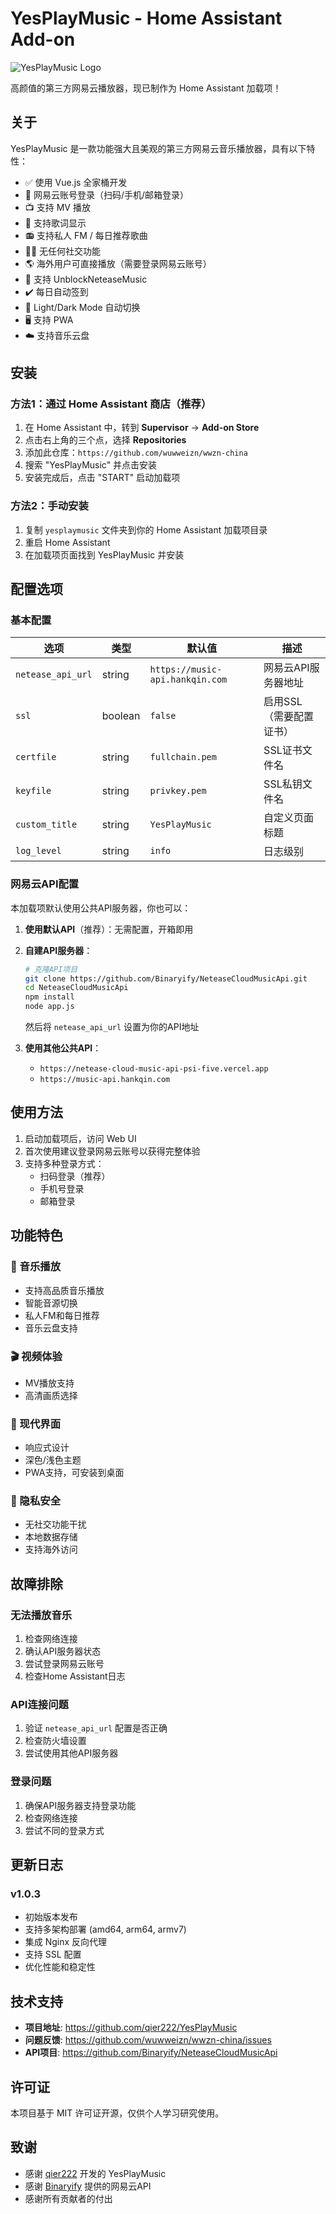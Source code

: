 # YesPlayMusic - Home Assistant Add-on

![YesPlayMusic Logo](https://repository-images.githubusercontent.com/330851515/ddc39f00-5fb5-11eb-8c4b-0bfa28ca5419)

高颜值的第三方网易云播放器，现已制作为 Home Assistant 加载项！

## 关于

YesPlayMusic 是一款功能强大且美观的第三方网易云音乐播放器，具有以下特性：

- ✅ 使用 Vue.js 全家桶开发
- 🔴 网易云账号登录（扫码/手机/邮箱登录）
- 📺 支持 MV 播放
- 📃 支持歌词显示
- 📻 支持私人 FM / 每日推荐歌曲
- 🚫🤝 无任何社交功能
- 🌎️ 海外用户可直接播放（需要登录网易云账号）
- 🔐 支持 UnblockNeteaseMusic
- ✔️ 每日自动签到
- 🌚 Light/Dark Mode 自动切换
- 🖥️ 支持 PWA
- ☁️ 支持音乐云盘

## 安装

### 方法1：通过 Home Assistant 商店（推荐）

1. 在 Home Assistant 中，转到 **Supervisor** → **Add-on Store**
2. 点击右上角的三个点，选择 **Repositories**
3. 添加此仓库：`https://github.com/wuwweizn/wwzn-china`
4. 搜索 "YesPlayMusic" 并点击安装
5. 安装完成后，点击 "START" 启动加载项

### 方法2：手动安装

1. 复制 `yesplaymusic` 文件夹到你的 Home Assistant 加载项目录
2. 重启 Home Assistant
3. 在加载项页面找到 YesPlayMusic 并安装

## 配置选项

### 基本配置

| 选项 | 类型 | 默认值 | 描述 |
|------|------|--------|------|
| `netease_api_url` | string | `https://music-api.hankqin.com` | 网易云API服务器地址 |
| `ssl` | boolean | `false` | 启用SSL（需要配置证书） |
| `certfile` | string | `fullchain.pem` | SSL证书文件名 |
| `keyfile` | string | `privkey.pem` | SSL私钥文件名 |
| `custom_title` | string | `YesPlayMusic` | 自定义页面标题 |
| `log_level` | string | `info` | 日志级别 |

### 网易云API配置

本加载项默认使用公共API服务器，你也可以：

1. **使用默认API**（推荐）：无需配置，开箱即用
2. **自建API服务器**：
   ```bash
   # 克隆API项目
   git clone https://github.com/Binaryify/NeteaseCloudMusicApi.git
   cd NeteaseCloudMusicApi
   npm install
   node app.js
   ```
   然后将 `netease_api_url` 设置为你的API地址

3. **使用其他公共API**：
   - `https://netease-cloud-music-api-psi-five.vercel.app`
   - `https://music-api.hankqin.com`

## 使用方法

1. 启动加载项后，访问 Web UI
2. 首次使用建议登录网易云账号以获得完整体验
3. 支持多种登录方式：
   - 扫码登录（推荐）
   - 手机号登录
   - 邮箱登录

## 功能特色

### 🎵 音乐播放
- 支持高品质音乐播放
- 智能音源切换
- 私人FM和每日推荐
- 音乐云盘支持

### 🎬 视频体验
- MV播放支持
- 高清画质选择

### 📱 现代界面
- 响应式设计
- 深色/浅色主题
- PWA支持，可安装到桌面

### 🔐 隐私安全
- 无社交功能干扰
- 本地数据存储
- 支持海外访问

## 故障排除

### 无法播放音乐
1. 检查网络连接
2. 确认API服务器状态
3. 尝试登录网易云账号
4. 检查Home Assistant日志

### API连接问题
1. 验证 `netease_api_url` 配置是否正确
2. 检查防火墙设置
3. 尝试使用其他API服务器

### 登录问题
1. 确保API服务器支持登录功能
2. 检查网络连接
3. 尝试不同的登录方式

## 更新日志

### v1.0.3
- 初始版本发布
- 支持多架构部署 (amd64, arm64, armv7)
- 集成 Nginx 反向代理
- 支持 SSL 配置
- 优化性能和稳定性

## 技术支持

- **项目地址**: https://github.com/qier222/YesPlayMusic
- **问题反馈**: https://github.com/wuwweizn/wwzn-china/issues
- **API项目**: https://github.com/Binaryify/NeteaseCloudMusicApi

## 许可证

本项目基于 MIT 许可证开源，仅供个人学习研究使用。

## 致谢

- 感谢 [qier222](https://github.com/qier222) 开发的 YesPlayMusic
- 感谢 [Binaryify](https://github.com/Binaryify) 提供的网易云API
- 感谢所有贡献者的付出